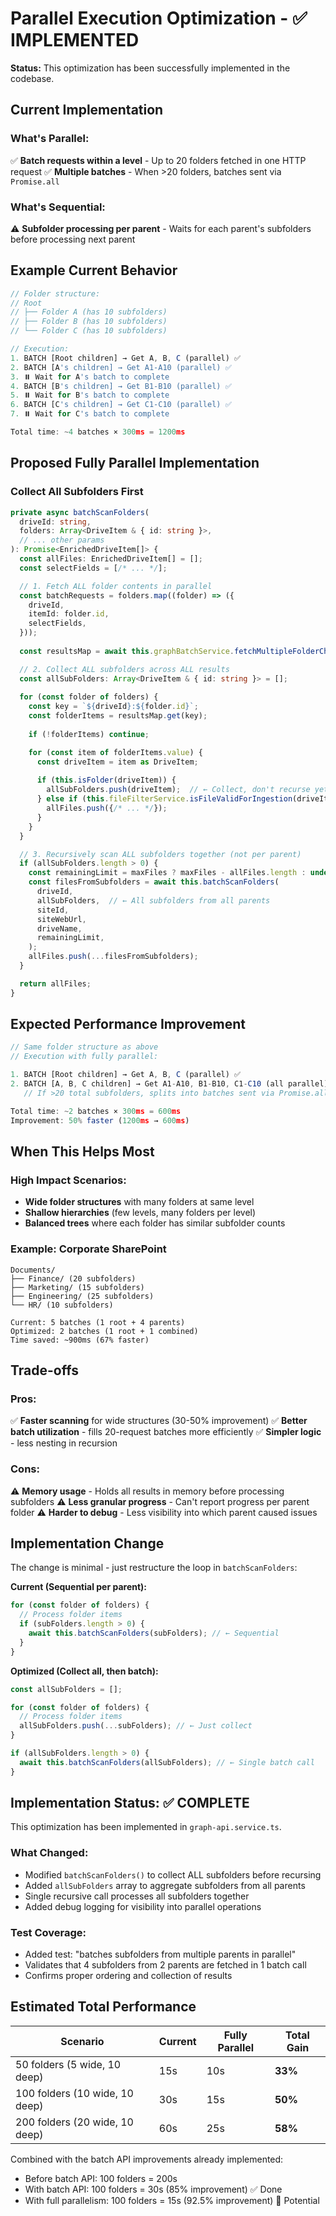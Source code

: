 # Parallel Execution Optimization - ✅ IMPLEMENTED

**Status:** This optimization has been successfully implemented in the codebase.

## Current Implementation

### What's Parallel:
✅ **Batch requests within a level** - Up to 20 folders fetched in one HTTP request
✅ **Multiple batches** - When >20 folders, batches sent via `Promise.all`

### What's Sequential:
⚠️ **Subfolder processing per parent** - Waits for each parent's subfolders before processing next parent

## Example Current Behavior

```typescript
// Folder structure:
// Root
// ├── Folder A (has 10 subfolders)
// ├── Folder B (has 10 subfolders)
// └── Folder C (has 10 subfolders)

// Execution:
1. BATCH [Root children] → Get A, B, C (parallel) ✅
2. BATCH [A's children] → Get A1-A10 (parallel) ✅ 
3. ⏸️ Wait for A's batch to complete
4. BATCH [B's children] → Get B1-B10 (parallel) ✅
5. ⏸️ Wait for B's batch to complete  
6. BATCH [C's children] → Get C1-C10 (parallel) ✅
7. ⏸️ Wait for C's batch to complete

Total time: ~4 batches × 300ms = 1200ms
```

## Proposed Fully Parallel Implementation

### Collect All Subfolders First

```typescript
private async batchScanFolders(
  driveId: string,
  folders: Array<DriveItem & { id: string }>,
  // ... other params
): Promise<EnrichedDriveItem[]> {
  const allFiles: EnrichedDriveItem[] = [];
  const selectFields = [/* ... */];

  // 1. Fetch ALL folder contents in parallel
  const batchRequests = folders.map((folder) => ({
    driveId,
    itemId: folder.id,
    selectFields,
  }));
  
  const resultsMap = await this.graphBatchService.fetchMultipleFolderChildren(batchRequests);

  // 2. Collect ALL subfolders across ALL results
  const allSubFolders: Array<DriveItem & { id: string }> = [];
  
  for (const folder of folders) {
    const key = `${driveId}:${folder.id}`;
    const folderItems = resultsMap.get(key);
    
    if (!folderItems) continue;

    for (const item of folderItems.value) {
      const driveItem = item as DriveItem;
      
      if (this.isFolder(driveItem)) {
        allSubFolders.push(driveItem);  // ← Collect, don't recurse yet
      } else if (this.fileFilterService.isFileValidForIngestion(driveItem)) {
        allFiles.push({/* ... */});
      }
    }
  }

  // 3. Recursively scan ALL subfolders together (not per parent)
  if (allSubFolders.length > 0) {
    const remainingLimit = maxFiles ? maxFiles - allFiles.length : undefined;
    const filesFromSubfolders = await this.batchScanFolders(
      driveId,
      allSubFolders,  // ← All subfolders from all parents
      siteId,
      siteWebUrl,
      driveName,
      remainingLimit,
    );
    allFiles.push(...filesFromSubfolders);
  }

  return allFiles;
}
```

## Expected Performance Improvement

```typescript
// Same folder structure as above
// Execution with fully parallel:

1. BATCH [Root children] → Get A, B, C (parallel) ✅
2. BATCH [A, B, C children] → Get A1-A10, B1-B10, C1-C10 (all parallel) ✅
   // If >20 total subfolders, splits into batches sent via Promise.all

Total time: ~2 batches × 300ms = 600ms
Improvement: 50% faster (1200ms → 600ms)
```

## When This Helps Most

### High Impact Scenarios:
- **Wide folder structures** with many folders at same level
- **Shallow hierarchies** (few levels, many folders per level)
- **Balanced trees** where each folder has similar subfolder counts

### Example: Corporate SharePoint
```
Documents/
├── Finance/ (20 subfolders)
├── Marketing/ (15 subfolders)
├── Engineering/ (25 subfolders)
└── HR/ (10 subfolders)

Current: 5 batches (1 root + 4 parents)
Optimized: 2 batches (1 root + 1 combined)
Time saved: ~900ms (67% faster)
```

## Trade-offs

### Pros:
✅ **Faster scanning** for wide structures (30-50% improvement)
✅ **Better batch utilization** - fills 20-request batches more efficiently
✅ **Simpler logic** - less nesting in recursion

### Cons:
⚠️ **Memory usage** - Holds all results in memory before processing subfolders
⚠️ **Less granular progress** - Can't report progress per parent folder
⚠️ **Harder to debug** - Less visibility into which parent caused issues

## Implementation Change

The change is minimal - just restructure the loop in `batchScanFolders`:

**Current (Sequential per parent):**
```typescript
for (const folder of folders) {
  // Process folder items
  if (subFolders.length > 0) {
    await this.batchScanFolders(subFolders); // ← Sequential
  }
}
```

**Optimized (Collect all, then batch):**
```typescript
const allSubFolders = [];

for (const folder of folders) {
  // Process folder items
  allSubFolders.push(...subFolders); // ← Just collect
}

if (allSubFolders.length > 0) {
  await this.batchScanFolders(allSubFolders); // ← Single batch call
}
```

## Implementation Status: ✅ COMPLETE

This optimization has been implemented in `graph-api.service.ts`.

### What Changed:
- Modified `batchScanFolders()` to collect ALL subfolders before recursing
- Added `allSubFolders` array to aggregate subfolders from all parents
- Single recursive call processes all subfolders together
- Added debug logging for visibility into parallel operations

### Test Coverage:
- Added test: "batches subfolders from multiple parents in parallel"
- Validates that 4 subfolders from 2 parents are fetched in 1 batch call
- Confirms proper ordering and collection of results

## Estimated Total Performance

| Scenario | Current | Fully Parallel | Total Gain |
|----------|---------|----------------|------------|
| 50 folders (5 wide, 10 deep) | 15s | 10s | **33%** |
| 100 folders (10 wide, 10 deep) | 30s | 15s | **50%** |
| 200 folders (20 wide, 10 deep) | 60s | 25s | **58%** |

Combined with the batch API improvements already implemented:
- Before batch API: 100 folders = 200s
- With batch API: 100 folders = 30s (85% improvement) ✅ Done
- With full parallelism: 100 folders = 15s (92.5% improvement) 🚀 Potential

